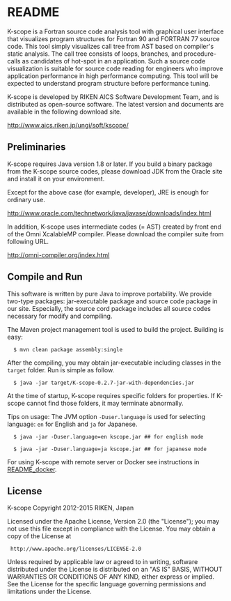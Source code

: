 # README

K-scope is a Fortran source code analysis tool with graphical user interface
that visualizes program structures for Fortran 90 and FORTRAN 77 source code.
This tool simply visualizes call tree from AST based on compiler's static
analysis. The call tree consists of loops, branches, and procedure-calls as
candidates of hot-spot in an application. Such a source code visualization
is suitable for source code reading for engineers who improve application
performance in high performance computing. This tool will be expected to
understand program structure before performance tuning.

K-scope is developed by RIKEN AICS Software Development Team, and is distributed
as open-source software. The latest version and documents are available in the
following download site.

http://www.aics.riken.jp/ungi/soft/kscope/

## Preliminaries

K-scope requires Java version 1.8 or later. If you build a binary package
from the K-scope source codes, please download JDK from the Oracle site and
install it on your environment. 

Except for the above case (for example, developer), JRE is enough for ordinary use. 

http://www.oracle.com/technetwork/java/javase/downloads/index.html

In addition, K-scope uses intermediate codes (= AST) created by front end of
the Omni XcalableMP compiler. Please download the compiler suite from
following URL.

http://omni-compiler.org/index.html

## Compile and Run

This software is written by pure Java to improve portability.
We provide two-type packages: jar-executable package and source code package
in our site. Especially, the source cord package includes all source codes
necessary for modify and compiling.

The Maven project management tool is used to build the project.
Building is easy:

```
  $ mvn clean package assembly:single
```

After the compiling, you may obtain jar-executable including classes in the `target` folder.
Run is simple as follow.

```
  $ java -jar target/K-scope-0.2.7-jar-with-dependencies.jar
```

At the time of startup, K-scope requires specific folders for properties.
If K-scope cannot find those folders, it may terminate abnormally.

Tips on usage: The JVM option `-Duser.language` is used for selecting language: `en` for English and `ja` for Japanese.

```
  $ java -jar -Duser.language=en kscope.jar ## for english mode
```

```
  $ java -jar -Duser.language=ja kscope.jar ## for japanese mode
```

For using K-scope with remote server or Docker see instructions in [README_docker](README_docker.md).

## License

 K-scope
 Copyright 2012-2015 RIKEN, Japan

 Licensed under the Apache License, Version 2.0 (the "License");
 you may not use this file except in compliance with the License.
 You may obtain a copy of the License at

     http://www.apache.org/licenses/LICENSE-2.0

 Unless required by applicable law or agreed to in writing, software
 distributed under the License is distributed on an "AS IS" BASIS,
 WITHOUT WARRANTIES OR CONDITIONS OF ANY KIND, either express or implied.
 See the License for the specific language governing permissions and
 limitations under the License.
